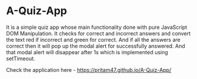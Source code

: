 # A-Quiz-App

It is a simple quiz app whose main functionality done with pure JavaScript DOM Manipulation. It checks for correct and incorrect answers and convert the text red if incorrect and green for correct. And if all the answers are correct then it will pop up the modal alert for successfully answered. And that modal alert will disappear after 1s which is implemented using setTimeout.

Check the application here - https://pritam47.github.io/A-Quiz-App/
